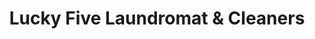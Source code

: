 ---
title: "Lucky Five Laundromat & Cleaners"
url: /queens-village/lucky-five-laundromat-and-cleaners/
shop: laundry
---